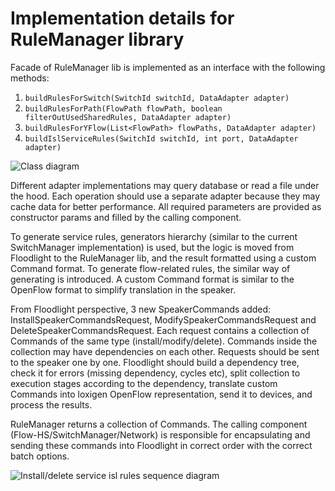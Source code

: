 # Implementation details for RuleManager library

Facade of RuleManager lib is implemented as an interface with the following methods:
1. ```buildRulesForSwitch(SwitchId switchId, DataAdapter adapter)```
2. ```buildRulesForPath(FlowPath flowPath, boolean filterOutUsedSharedRules, DataAdapter adapter)```
3. ```buildRulesForYFlow(List<FlowPath> flowPaths, DataAdapter adapter)```
4. ```buildIslServiceRules(SwitchId switchId, int port, DataAdapter adapter)```

![Class diagram](class-diagram.png "class diagram")

Different adapter implementations may query database or read a file under the hood. Each operation should use a separate
adapter because they may cache data for better performance. All required parameters are provided as constructor params 
and filled by the calling component.

To generate service rules, generators hierarchy (similar to the current SwitchManager implementation) is used, but the 
logic is moved from Floodlight to the RuleManager lib, and the result formatted using a custom Command format. 
To generate flow-related rules, the similar way of generating is introduced. A custom Command format is similar to the
OpenFlow format to simplify translation in the speaker.

From Floodlight perspective, 3 new SpeakerCommands added: InstallSpeakerCommandsRequest, ModifySpeakerCommandsRequest 
and DeleteSpeakerCommandsRequest. Each request contains a collection of Commands of the same type (install/modify/delete).
Commands inside the collection may have dependencies on each other. Requests should be sent to the speaker one by one. 
Floodlight should build a dependency tree, check it for errors (missing dependency, cycles etc), split collection to 
execution stages according to the dependency, translate custom Commands into loxigen OpenFlow representation, 
send it to devices, and process the results. 

RuleManager returns a collection of Commands. The calling component (Flow-HS/SwitchManager/Network) is responsible for 
encapsulating and sending these commands into Floodlight in correct order with the correct batch options.

![Install/delete service isl rules sequence diagram](isl-service-rules.png "Install/delete service ISL rules sequence diagram")

